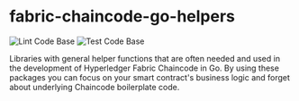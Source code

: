 # fabric-chaincode-go-helpers

![Lint Code Base](https://github.com/braduf/fabric-chaincode-go-helpers/workflows/Lint%20Code%20Base/badge.svg)
![Test Code Base](https://github.com/braduf/fabric-chaincode-go-helpers/workflows/Test%20Code%20Base/badge.svg)

Libraries with general helper functions that are often needed and used in the development of Hyperledger Fabric Chaincode in Go. By using these packages you can focus on your smart contract's business logic and forget about underlying Chaincode boilerplate code.
